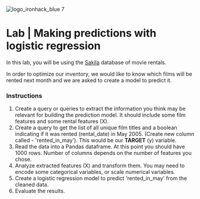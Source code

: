![logo_ironhack_blue 7](https://user-images.githubusercontent.com/23629340/40541063-a07a0a8a-601a-11e8-91b5-2f13e4e6b441.png)

# Lab | Making predictions with logistic regression

In this lab, you will be using the [Sakila](https://dev.mysql.com/doc/sakila/en/) database of movie rentals.

In order to optimize our inventory, we would like to know which films will be rented next month and we are asked to create a model to predict it.

### Instructions

1. Create a query or queries to extract the information you think may be relevant for building the prediction model. It should include some film features and some rental features (X). 
2. Create a query to get the list of all unique film titles and a boolean indicating if it was rented (rental_date) in May 2005. (Create new column called - 'rented_in_may'). This would be our **TARGET** (y) variable.
3. Read the data into a Pandas dataframe.  At this point you should have 1000 rows.  Number of columns depends on the number of features you chose.
4. Analyze extracted features (X) and transform them. You may need to encode some categorical variables, or scale numerical variables.
5. Create a logistic regression model to predict 'rented_in_may' from the cleaned data.
6. Evaluate the results.
